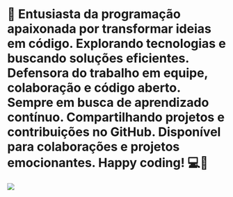 # 👋 Entusiasta da programação apaixonada por transformar ideias em código. Explorando tecnologias e buscando soluções eficientes. Defensora do trabalho em equipe, colaboração e código aberto. Sempre em busca de aprendizado contínuo. Compartilhando projetos e contribuições no GitHub. Disponível para colaborações e projetos emocionantes. Happy coding! 💻🚀

![](https://img.shields.io/badge/JavaScript-323330?style=for-the-badge&logo=javascript&logoColor=F7DF1E)
